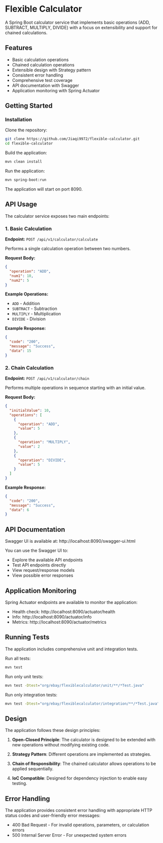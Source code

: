 # Flexible Calculator

A Spring Boot calculator service that implements basic operations (ADD, SUBTRACT, MULTIPLY, DIVIDE) with a focus on extensibility and support for chained calculations.

## Features

- Basic calculation operations
- Chained calculation operations
- Extensible design with Strategy pattern
- Consistent error handling
- Comprehensive test coverage
- API documentation with Swagger
- Application monitoring with Spring Actuator

## Getting Started

### Installation

Clone the repository:

```bash
git clone https://github.com/Jiaqi9972/flexible-calculator.git
cd flexible-calculator
```

Build the application:

```bash
mvn clean install
```

Run the application:

```bash
mvn spring-boot:run
```

The application will start on port 8090.

## API Usage

The calculator service exposes two main endpoints:

### 1. Basic Calculation

**Endpoint:** `POST /api/v1/calculator/calculate`

Performs a single calculation operation between two numbers.

**Request Body:**

```json
{
  "operation": "ADD",
  "num1": 10,
  "num2": 5
}
```

**Example Operations:**

- `ADD` - Addition
- `SUBTRACT` - Subtraction
- `MULTIPLY` - Multiplication
- `DIVIDE` - Division

**Example Response:**

```json
{
  "code": "200",
  "message": "Success",
  "data": 15
}
```

### 2. Chain Calculation

**Endpoint:** `POST /api/v1/calculator/chain`

Performs multiple operations in sequence starting with an initial value.

**Request Body:**

```json
{
  "initialValue": 10,
  "operations": [
    {
      "operation": "ADD",
      "value": 5
    },
    {
      "operation": "MULTIPLY",
      "value": 2
    },
    {
      "operation": "DIVIDE",
      "value": 5
    }
  ]
}
```

**Example Response:**

```json
{
  "code": "200",
  "message": "Success",
  "data": 6
}
```

## API Documentation

Swagger UI is available at: http://localhost:8090/swagger-ui.html

You can use the Swagger UI to:

- Explore the available API endpoints
- Test API endpoints directly
- View request/response models
- View possible error responses

## Application Monitoring

Spring Actuator endpoints are available to monitor the application:

- Health check: http://localhost:8090/actuator/health
- Info: http://localhost:8090/actuator/info
- Metrics: http://localhost:8090/actuator/metrics

## Running Tests

The application includes comprehensive unit and integration tests.

Run all tests:

```bash
mvn test
```

Run only unit tests:

```bash
mvn test -Dtest="org/ebay/flexiblecalculator/unit/**/*Test.java"
```

Run only integration tests:

```bash
mvn test -Dtest="org/ebay/flexiblecalculator/integration/**/*Test.java"
```

## Design

The application follows these design principles:

1. **Open-Closed Principle**: The calculator is designed to be extended with new operations without modifying existing code.

2. **Strategy Pattern**: Different operations are implemented as strategies.

3. **Chain of Responsibility**: The chained calculator allows operations to be applied sequentially.

4. **IoC Compatible**: Designed for dependency injection to enable easy testing.

## Error Handling

The application provides consistent error handling with appropriate HTTP status codes and user-friendly error messages:

- 400 Bad Request - For invalid operations, parameters, or calculation errors
- 500 Internal Server Error - For unexpected system errors